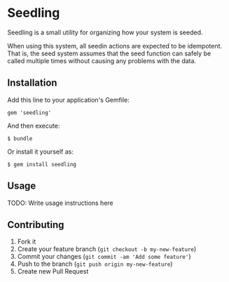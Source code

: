 # Seedling

Seedling is a small utility for organizing how your system is seeded.

When using this system, all seedin actions are expected to be idempotent.  That is, 
the seed system assumes that the seed function can safely be called multiple times without causing any problems with 
the data.


## Installation

Add this line to your application's Gemfile:

    gem 'seedling'

And then execute:

    $ bundle

Or install it yourself as:

    $ gem install seedling

## Usage

TODO: Write usage instructions here

## Contributing

1. Fork it
2. Create your feature branch (`git checkout -b my-new-feature`)
3. Commit your changes (`git commit -am 'Add some feature'`)
4. Push to the branch (`git push origin my-new-feature`)
5. Create new Pull Request
